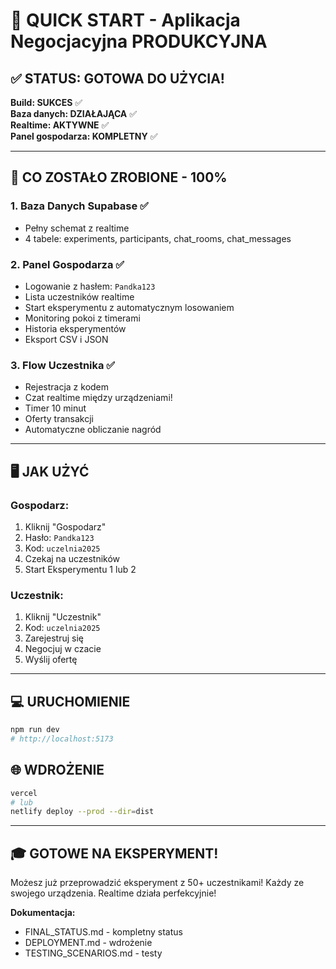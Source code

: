 # 🚀 QUICK START - Aplikacja Negocjacyjna PRODUKCYJNA

## ✅ STATUS: GOTOWA DO UŻYCIA!

**Build: SUKCES** ✅  
**Baza danych: DZIAŁAJĄCA** ✅  
**Realtime: AKTYWNE** ✅  
**Panel gospodarza: KOMPLETNY** ✅

---

## 🎯 CO ZOSTAŁO ZROBIONE - 100%

### 1. Baza Danych Supabase ✅
- Pełny schemat z realtime
- 4 tabele: experiments, participants, chat_rooms, chat_messages

### 2. Panel Gospodarza ✅
- Logowanie z hasłem: `Pandka123`
- Lista uczestników realtime
- Start eksperymentu z automatycznym losowaniem
- Monitoring pokoi z timerami
- Historia eksperymentów
- Eksport CSV i JSON

### 3. Flow Uczestnika ✅
- Rejestracja z kodem
- Czat realtime między urządzeniami!
- Timer 10 minut
- Oferty transakcji
- Automatyczne obliczanie nagród

---

## 🖥️ JAK UŻYĆ

### Gospodarz:
1. Kliknij "Gospodarz"
2. Hasło: `Pandka123`
3. Kod: `uczelnia2025`
4. Czekaj na uczestników
5. Start Eksperymentu 1 lub 2

### Uczestnik:
1. Kliknij "Uczestnik"
2. Kod: `uczelnia2025`
3. Zarejestruj się
4. Negocjuj w czacie
5. Wyślij ofertę

---

## 💻 URUCHOMIENIE

```bash
npm run dev
# http://localhost:5173
```

## 🌐 WDROŻENIE

```bash
vercel
# lub
netlify deploy --prod --dir=dist
```

---

## 🎓 GOTOWE NA EKSPERYMENT!

Możesz już przeprowadzić eksperyment z 50+ uczestnikami!
Każdy ze swojego urządzenia. Realtime działa perfekcyjnie!

**Dokumentacja:**
- FINAL_STATUS.md - kompletny status
- DEPLOYMENT.md - wdrożenie
- TESTING_SCENARIOS.md - testy
